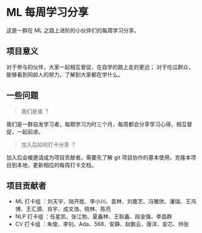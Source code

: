 # ML 每周学习分享

这是一群在 ML 之路上进阶的小伙伴们的每周学习分享。

## 项目意义

对于参与的伙伴，大家一起相互督促，在自学的路上走的更远；
对于吃瓜群众，能够看到同龄人的努力，了解到大家都在学什么。

## 一些问题

> 我们是谁 ？

我们是一群自发学习者，每期学习为时三个月，每周都会分享学习心得，相互督促，一起前进。

> 加入后如何打卡分享 ？

加入后会被邀请成为项目贡献者。需要先了解 git 项目协作的基本使用，克隆本项目到本地，更新相应的每周打卡文档。


## 项目贡献者

- ML 打卡组 ：刘天宇、陆开胜、李小川、袁林、刘嘉艺、冯雅欣、潘瑞、王鸿博、王汇源、肖宇、成文浩、晓林、陈亮
- NLP 打卡组 ：任星凯、张江勃、夏鑫林、王耿鑫、段金强、李昌群
- CV 打卡组 ：朱俊、李钊、Ada、568、安静、赵鹏云、唐洋、安芯、帅张
